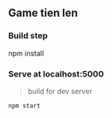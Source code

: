 ## Game tien len

### Build step
npm install

### Serve at localhost:5000
>build for dev server
```
npm start
```
